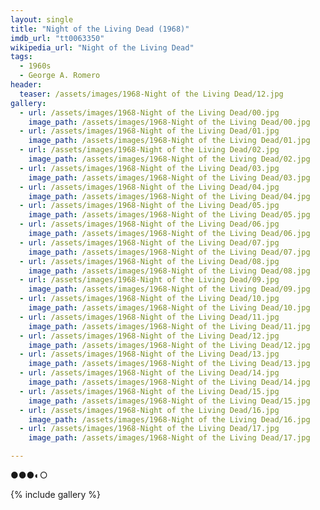 ```yaml
---
layout: single
title: "Night of the Living Dead (1968)"
imdb_url: "tt0063350"
wikipedia_url: "Night of the Living Dead"
tags:
  - 1960s 
  - George A. Romero
header:
  teaser: /assets/images/1968-Night of the Living Dead/12.jpg
gallery:
  - url: /assets/images/1968-Night of the Living Dead/00.jpg
    image_path: /assets/images/1968-Night of the Living Dead/00.jpg  
  - url: /assets/images/1968-Night of the Living Dead/01.jpg
    image_path: /assets/images/1968-Night of the Living Dead/01.jpg
  - url: /assets/images/1968-Night of the Living Dead/02.jpg
    image_path: /assets/images/1968-Night of the Living Dead/02.jpg
  - url: /assets/images/1968-Night of the Living Dead/03.jpg
    image_path: /assets/images/1968-Night of the Living Dead/03.jpg
  - url: /assets/images/1968-Night of the Living Dead/04.jpg
    image_path: /assets/images/1968-Night of the Living Dead/04.jpg
  - url: /assets/images/1968-Night of the Living Dead/05.jpg
    image_path: /assets/images/1968-Night of the Living Dead/05.jpg
  - url: /assets/images/1968-Night of the Living Dead/06.jpg
    image_path: /assets/images/1968-Night of the Living Dead/06.jpg
  - url: /assets/images/1968-Night of the Living Dead/07.jpg
    image_path: /assets/images/1968-Night of the Living Dead/07.jpg
  - url: /assets/images/1968-Night of the Living Dead/08.jpg
    image_path: /assets/images/1968-Night of the Living Dead/08.jpg
  - url: /assets/images/1968-Night of the Living Dead/09.jpg
    image_path: /assets/images/1968-Night of the Living Dead/09.jpg
  - url: /assets/images/1968-Night of the Living Dead/10.jpg
    image_path: /assets/images/1968-Night of the Living Dead/10.jpg
  - url: /assets/images/1968-Night of the Living Dead/11.jpg
    image_path: /assets/images/1968-Night of the Living Dead/11.jpg
  - url: /assets/images/1968-Night of the Living Dead/12.jpg
    image_path: /assets/images/1968-Night of the Living Dead/12.jpg
  - url: /assets/images/1968-Night of the Living Dead/13.jpg
    image_path: /assets/images/1968-Night of the Living Dead/13.jpg
  - url: /assets/images/1968-Night of the Living Dead/14.jpg
    image_path: /assets/images/1968-Night of the Living Dead/14.jpg
  - url: /assets/images/1968-Night of the Living Dead/15.jpg
    image_path: /assets/images/1968-Night of the Living Dead/15.jpg
  - url: /assets/images/1968-Night of the Living Dead/16.jpg
    image_path: /assets/images/1968-Night of the Living Dead/16.jpg
  - url: /assets/images/1968-Night of the Living Dead/17.jpg
    image_path: /assets/images/1968-Night of the Living Dead/17.jpg

---
```

●●●◐○

{% include gallery %}
